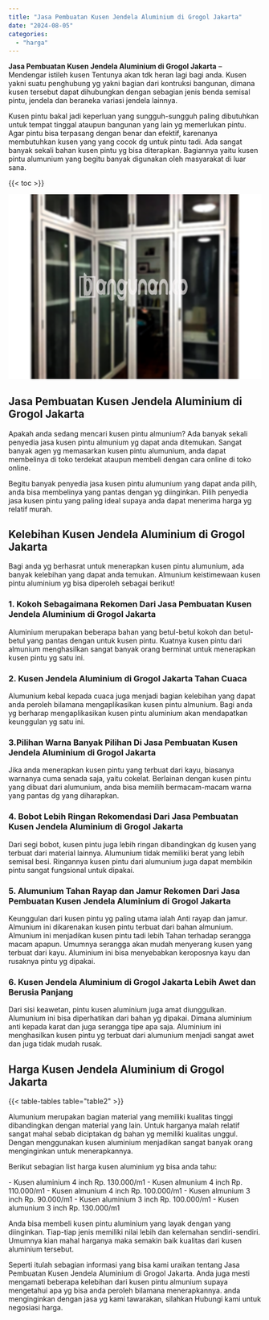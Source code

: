 ```yaml
---
title: "Jasa Pembuatan Kusen Jendela Aluminium di Grogol Jakarta"
date: "2024-08-05"
categories: 
  - "harga"
---
```


**Jasa Pembuatan Kusen Jendela Aluminium di Grogol Jakarta** – Mendengar istileh kusen Tentunya akan tdk heran lagi bagi anda. Kusen yakni suatu penghubung yg yakni bagian dari kontruksi bangunan, dimana kusen tersebut dapat dihubungkan dengan sebagian jenis benda semisal pintu, jendela dan beraneka variasi jendela lainnya.

Kusen pintu bakal jadi keperluan yang sungguh-sungguh paling dibutuhkan untuk tempat tinggal ataupun bangunan yang lain yg memerlukan pintu. Agar pintu bisa terpasang dengan benar dan efektif, karenanya membutuhkan kusen yang yang cocok dg untuk pintu tadi. Ada sangat banyak sekali bahan kusen pintu yg bisa diterapkan. Bagiannya yaitu kusen pintu alumunium yang begitu banyak digunakan oleh masyarakat di luar sana.

{{< toc >}}

![Jasa Pembuatan Kusen Jendela Aluminium di Grogol Jakarta](/images/harga-kusen-jendela-alumunium-05.png)

## Jasa Pembuatan Kusen Jendela Aluminium di Grogol Jakarta

Apakah anda sedang mencari kusen pintu almunium? Ada banyak sekali penyedia jasa kusen pintu almunium yg dapat anda ditemukan. Sangat banyak agen yg memasarkan kusen pintu alumunium, anda dapat membelinya di toko terdekat ataupun membeli dengan cara online di toko online.

Begitu banyak penyedia jasa kusen pintu alumunium yang dapat anda pilih, anda bisa membelinya yang pantas dengan yg diinginkan. Pilih penyedia jasa kusen pintu yang paling ideal supaya anda dapat menerima harga yg relatif murah.

## Kelebihan Kusen Jendela Aluminium di Grogol Jakarta

Bagi anda yg berhasrat untuk menerapkan kusen pintu alumunium, ada banyak kelebihan yang dapat anda temukan. Almunium keistimewaan kusen pintu aluminium yg bisa diperoleh sebagai berikut!

### 1\. Kokoh Sebagaimana Rekomen Dari Jasa Pembuatan Kusen Jendela Aluminium di Grogol Jakarta

Aluminium merupakan beberapa bahan yang betul-betul kokoh dan betul-betul yang pantas dengan untuk kusen pintu. Kuatnya kusen pintu dari almunium menghasilkan sangat banyak orang berminat untuk menerapkan kusen pintu yg satu ini.

### 2\. Kusen Jendela Aluminium di Grogol Jakarta Tahan Cuaca

Alumunium kebal kepada cuaca juga menjadi bagian kelebihan yang dapat anda peroleh bilamana mengaplikasikan kusen pintu almunium. Bagi anda yg berharap mengaplikasikan kusen pintu aluminium akan mendapatkan keunggulan yg satu ini.

### 3.Pilihan Warna Banyak Pilihan Di Jasa Pembuatan Kusen Jendela Aluminium di Grogol Jakarta

Jika anda menerapkan kusen pintu yang terbuat dari kayu, biasanya warnanya cuma senada saja, yaitu cokelat. Berlainan dengan kusen pintu yang dibuat dari alumunium, anda bisa memilih bermacam-macam warna yang pantas dg yang diharapkan.

### 4\. Bobot Lebih Ringan Rekomendasi Dari Jasa Pembuatan Kusen Jendela Aluminium di Grogol Jakarta

Dari segi bobot, kusen pintu juga lebih ringan dibandingkan dg kusen yang terbuat dari material lainnya. Alumunium tidak memiliki berat yang lebih semisal besi. Ringannya kusen pintu dari alumunium juga dapat membikin pintu sangat fungsional untuk dipakai.

### 5\. Alumunium Tahan Rayap dan Jamur Rekomen Dari Jasa Pembuatan Kusen Jendela Aluminium di Grogol Jakarta

Keunggulan dari kusen pintu yg paling utama ialah Anti rayap dan jamur. Almunium ini dikarenakan kusen pintu terbuat dari bahan almunium. Almunium ini menjadikan kusen pintu tadi lebih Tahan terhadap serangga macam apapun. Umumnya serangga akan mudah menyerang kusen yang terbuat dari kayu. Aluminium ini bisa menyebabkan keroposnya kayu dan rusaknya pintu yg dipakai.

### 6\. Kusen Jendela Aluminium di Grogol Jakarta Lebih Awet dan Berusia Panjang

Dari sisi keawetan, pintu kusen aluminium juga amat diunggulkan. Alumunium ini bisa diperhatikan dari bahan yg dipakai. Dimana aluminium anti kepada karat dan juga serangga tipe apa saja. Aluminium ini menghasilkan kusen pintu yg terbuat dari alumunium menjadi sangat awet dan juga tidak mudah rusak.

## Harga Kusen Jendela Aluminium di Grogol Jakarta

{{< table-tables table="table2" >}}

Alumunium merupakan bagian material yang memiliki kualitas tinggi dibandingkan dengan material yang lain. Untuk harganya malah relatif sangat mahal sebab diciptakan dg bahan yg memiliki kualitas unggul. Dengan menggunakan kusen aluminium menjadikan sangat banyak orang menginginkan untuk menerapkannya.

Berikut sebagian list harga kusen aluminium yg bisa anda tahu:

\- Kusen aluminium 4 inch Rp. 130.000/m1 - Kusen almunium 4 inch Rp. 110.000/m1 - Kusen almunium 4 inch Rp. 100.000/m1 - Kusen almunium 3 inch Rp. 90.000/m1 - Kusen aluminium 3 inch Rp. 100.000/m1 - Kusen alumunium 3 inch Rp. 130.000/m1

Anda bisa membeli kusen pintu aluminium yang layak dengan yang diinginkan. Tiap-tiap jenis memiliki nilai lebih dan kelemahan sendiri-sendiri. Umumnya kian mahal harganya maka semakin baik kualitas dari kusen aluminium tersebut.

Seperti itulah sebagian informasi yang bisa kami uraikan tentang Jasa Pembuatan Kusen Jendela Aluminium di Grogol Jakarta. Anda juga mesti mengamati beberapa kelebihan dari kusen pintu almunium supaya mengetahui apa yg bisa anda peroleh bilamana menerapkannya. anda menginginkan dengan jasa yg kami tawarakan, silahkan Hubungi kami untuk negosiasi harga.
